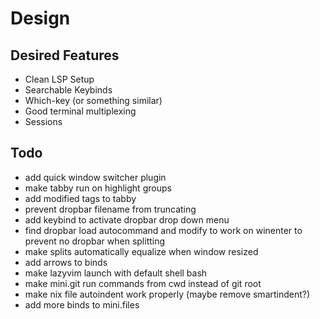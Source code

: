 # Design

## Desired Features

- Clean LSP Setup
- Searchable Keybinds
- Which-key (or something similar)
- Good terminal multiplexing
- Sessions

## Todo

- add quick window switcher plugin
- make tabby run on highlight groups
- add modified tags to tabby
- prevent dropbar filename from truncating
- add keybind to activate dropbar drop down menu
- find dropbar load autocommand and modify to work on winenter to prevent no dropbar when splitting
- make splits automatically equalize when window resized
- add arrows to <C-w> binds
- make lazyvim launch with default shell bash
- make mini.git run commands from cwd instead of git root
- make nix file autoindent work properly (maybe remove smartindent?)
- add more binds to mini.files
